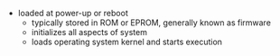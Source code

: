 - loaded at power-up or reboot
	- typically stored in ROM or EPROM, generally known as firmware
	- initializes all aspects of system
	- loads operating system kernel and starts execution